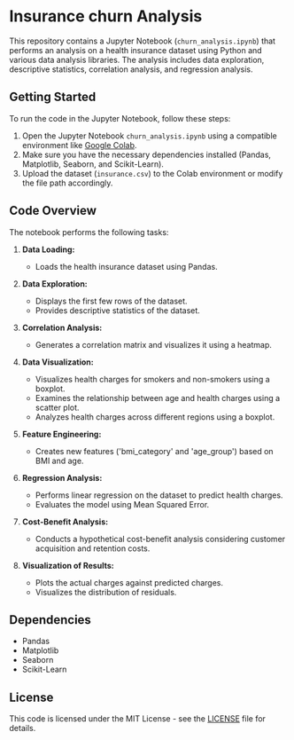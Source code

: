 # Insurance churn Analysis

This repository contains a Jupyter Notebook (`churn_analysis.ipynb`) that performs an analysis on a health insurance dataset using Python and various data analysis libraries. The analysis includes data exploration, descriptive statistics, correlation analysis, and regression analysis.

## Getting Started

To run the code in the Jupyter Notebook, follow these steps:

1. Open the Jupyter Notebook `churn_analysis.ipynb` using a compatible environment like [Google Colab](https://colab.research.google.com/).
2. Make sure you have the necessary dependencies installed (Pandas, Matplotlib, Seaborn, and Scikit-Learn).
3. Upload the dataset (`insurance.csv`) to the Colab environment or modify the file path accordingly.

## Code Overview

The notebook performs the following tasks:

1. **Data Loading:**
   - Loads the health insurance dataset using Pandas.

2. **Data Exploration:**
   - Displays the first few rows of the dataset.
   - Provides descriptive statistics of the dataset.

3. **Correlation Analysis:**
   - Generates a correlation matrix and visualizes it using a heatmap.

4. **Data Visualization:**
   - Visualizes health charges for smokers and non-smokers using a boxplot.
   - Examines the relationship between age and health charges using a scatter plot.
   - Analyzes health charges across different regions using a boxplot.

5. **Feature Engineering:**
   - Creates new features ('bmi_category' and 'age_group') based on BMI and age.

6. **Regression Analysis:**
   - Performs linear regression on the dataset to predict health charges.
   - Evaluates the model using Mean Squared Error.

7. **Cost-Benefit Analysis:**
   - Conducts a hypothetical cost-benefit analysis considering customer acquisition and retention costs.

8. **Visualization of Results:**
   - Plots the actual charges against predicted charges.
   - Visualizes the distribution of residuals.

## Dependencies

- Pandas
- Matplotlib
- Seaborn
- Scikit-Learn

## License

This code is licensed under the MIT License - see the [LICENSE](LICENSE) file for details.
